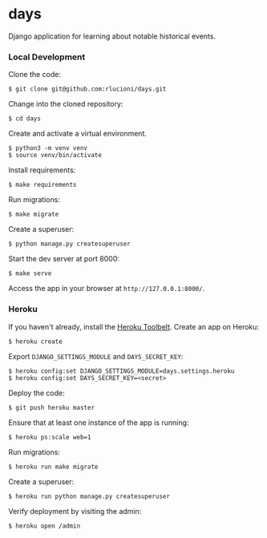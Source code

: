 # days

Django application for learning about notable historical events.

### Local Development

Clone the code:

```
$ git clone git@github.com:rlucioni/days.git
```

Change into the cloned repository:

```
$ cd days
```

Create and activate a virtual environment.

```
$ python3 -m venv venv
$ source venv/bin/activate
```

Install requirements:

```
$ make requirements
```

Run migrations:

```
$ make migrate
```

Create a superuser:

```
$ python manage.py createsuperuser
```

Start the dev server at port 8000:

```
$ make serve
```

Access the app in your browser at `http://127.0.0.1:8000/`.


### Heroku

If you haven't already, install the [Heroku Toolbelt](https://devcenter.heroku.com/articles/getting-started-with-python#set-up). Create an app on Heroku:

```
$ heroku create
```

Export `DJANGO_SETTINGS_MODULE` and `DAYS_SECRET_KEY`:

```
$ heroku config:set DJANGO_SETTINGS_MODULE=days.settings.heroku
$ heroku config:set DAYS_SECRET_KEY=<secret>
```

Deploy the code:

```
$ git push heroku master
```

Ensure that at least one instance of the app is running:

```
$ heroku ps:scale web=1
```

Run migrations:

```
$ heroku run make migrate
```

Create a superuser:

```
$ heroku run python manage.py createsuperuser
```

Verify deployment by visiting the admin:

```
$ heroku open /admin
```
